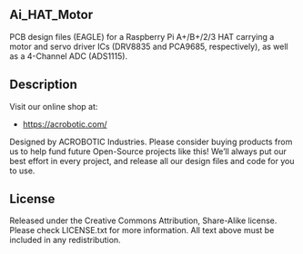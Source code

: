 ## Ai\_HAT\_Motor

PCB design files (EAGLE) for a Raspberry Pi A+/B+/2/3 HAT carrying a motor
and servo driver ICs (DRV8835 and PCA9685, respectively), as well as a 4-Channel 
ADC (ADS1115). 

## Description

Visit our online shop at:

   * https://acrobotic.com/

Designed by ACROBOTIC Industries.  Please consider buying products from us to 
help fund future Open-Source projects like this! We’ll always put our best 
effort in every project, and release all our design files and code for you to 
use. 

## License

Released under the Creative Commons Attribution, Share-Alike license. Please 
check LICENSE.txt for more information. All text above must be included in any 
redistribution.
